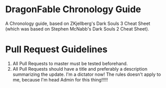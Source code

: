 # DragonFable Chronology Guide
A Chronology guide, based on ZKjellberg's Dark Souls 3 Cheat Sheet (which was based on Stephen McNabb's Dark Souls 2 Cheat Sheet).

# Pull Request Guidelines
1. All Pull Requests to master must be tested beforehand.
2. All Pull Requests should have a title and preferably a description summarizing the update.
I'm a dictator now! The rules doesn't apply to me, because I'm head Admin for this thing!!!!!
